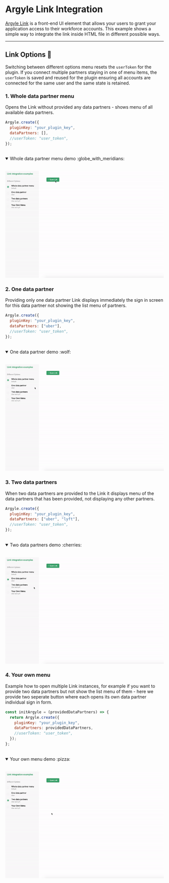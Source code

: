 # Argyle Link Integration

[Argyle Link](https://argyle.io/docs/argyle-link/overview) is a front-end UI element that allows your users to grant your application access to their workforce accounts. This example shows a simple way to integrate the link inside HTML file in different possible ways.

---

## Link Options :crystal_ball:

Switching between different options menu resets the `userToken` for the plugin. If you connect multiple partners staying in one of menu items, the `userToken` is saved and reused for the plugin ensuring all accounts are connected for the same user and the same state is retained.

### 1. Whole data partner menu

Opens the Link without provided any data partners - shows menu of all available data partners.

```js
Argyle.create({
  pluginKey: "your_plugin_key",
  dataPartners: [],
  //userToken: "user_token",
});
```

<br>

<details open><summary>Whole data partner menu demo :globe_with_meridians:</summary>
<br>
  <p align="center">
    <img src="./demo-gifs/whole-menu.gif" alt="Whole data partner menu gif">
  </p>
</details>

### 2. One data partner

Providing only one data partner Link displays immediately the sign in screen for this data partner not showing the list menu of partners.

```js
Argyle.create({
  pluginKey: "your_plugin_key",
  dataPartners: ["uber"],
  //userToken: "user_token",
});
```

<br>

<details open><summary>One data partner demo :wolf:</summary>
<br>
  <p align="center">
    <img src="./demo-gifs/one-partner.gif" alt="One data partner gif">
  </p>
</details>

### 3. Two data partners

When two data partners are provided to the Link it displays menu of the data partners that has been provided, not displaying any other partners.

```js
Argyle.create({
  pluginKey: "your_plugin_key",
  dataPartners: ["uber", "lyft"],
  //userToken: "user_token",
});
```

<br>

<details open><summary>Two data partners demo :cherries:</summary>
<br>
  <p align="center">
    <img src="./demo-gifs/two-partners.gif" alt="Two data partners gif">
  </p>
</details>

### 4. Your own menu

Example how to open multiple Link instances, for example if you want to provide two data partners but not show the list menu of them - here we provide two seperate button where each opens its own data partner individual sign in form.

```js
const initArgyle = (providedDataPartners) => {
  return Argyle.create({
    pluginKey: "your_plugin_key",
    dataPartners: providedDataPartners,
    //userToken: "user_token",
  });
};
```

<br>

<details open><summary>Your own menu demo :pizza:</summary>
<br>
  <p align="center">
    <img src="./demo-gifs/own-menu.gif" alt="Your own menu gif">
  </p>
</details>
